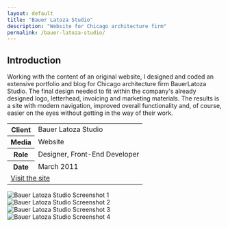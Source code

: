 ```yaml
---
layout: default
title: "Bauer Latoza Studio"
description: "Website for Chicago architecture firm"
permalink: /bauer-latoza-studio/
---
```


<section>
	<h2 class="visually-hidden">Introduction</h2>
	<div>
		<p>Working with the content of an original website, I designed and coded an extensive portfolio and blog for Chicago architecture firm BauerLatoza Studio. The final design needed to fit within the company's already designed logo, letterhead, invoicing and marketing materials. The results is a site with modern navigation, improved overall functionality and, of course, easier on the eyes without getting in the way of their work.</p>
	</div>
	<div>
		<table>
			<tbody>
				<tr>
					<th>Client</th>
					<td>Bauer Latoza Studio</td>
				</tr>
				<tr>
					<th>Media</th>
					<td>Website</td>
				</tr>
				<tr>
					<th>Role</th>
					<td>Designer, Front-End Developer</td>
				</tr>
				<tr>
					<th>Date</th>
					<td>March 2011</td>
				</tr>
				<tr>
					<td colspan="2">
						<a class="button button--inverted push-top" href="http://www.bauerlatozastudio.com">Visit the site</a>
					</td>
				</tr>
			</tbody>
		</table>
	</div>
</section>
<section>
	<div class="span-2">
		<img src="https://jessetrippe-cdn-173419.appspot.com/bauer-latoza-1.png" alt="Bauer Latoza Studio Screenshot 1">
	</div>
	<div>
		<img src="https://jessetrippe-cdn-173419.appspot.com/bauer-latoza-3.png" alt="Bauer Latoza Studio Screenshot 2">
	</div>
	<div>
		<img src="https://jessetrippe-cdn-173419.appspot.com/bauer-latoza-4.png" alt="Bauer Latoza Studio Screenshot 3">
	</div>
	<div class="span-2">
		<img src="https://jessetrippe-cdn-173419.appspot.com/bauer-latoza-2.png" alt="Bauer Latoza Studio Screenshot 4">
	</div>
</section>
